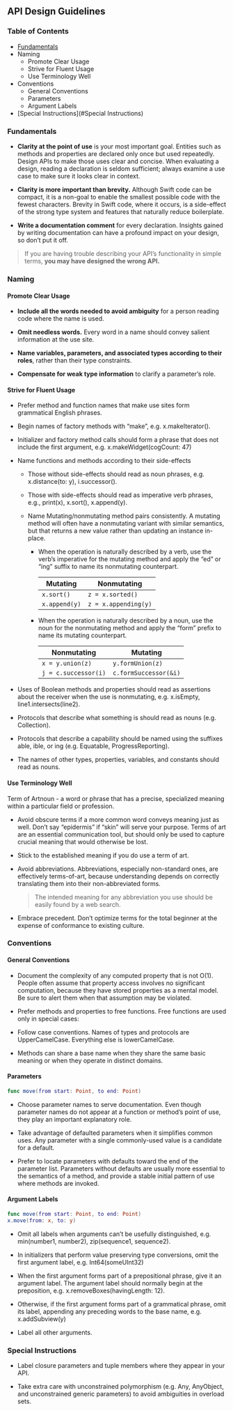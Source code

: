 ## API Design Guidelines

### Table of Contents

* [Fundamentals](#Fundamentals)
* Naming
	* Promote Clear Usage
	* Strive for Fluent Usage
	* Use Terminology Well
* Conventions
	* General Conventions
	* Parameters
	* Argument Labels
* [Special Instructions](#Special Instructions)

### Fundamentals

* **Clarity at the point of use** is your most important goal. Entities such as methods and properties are declared only once but used repeatedly. Design APIs to make those uses clear and concise. When evaluating a design, reading a declaration is seldom sufficient; always examine a use case to make sure it looks clear in context.

* **Clarity is more important than brevity.** Although Swift code can be compact, it is a non-goal to enable the smallest possible code with the fewest characters. Brevity in Swift code, where it occurs, is a side-effect of the strong type system and features that naturally reduce boilerplate.

* **Write a documentation comment** for every declaration. Insights gained by writing documentation can have a profound impact on your design, so don’t put it off.

> If you are having trouble describing your API’s functionality in simple terms, **you may have designed the wrong API.**

### Naming

#### Promote Clear Usage

* **Include all the words needed to avoid ambiguity** for a person reading code where the name is used.

* **Omit needless words.** Every word in a name should convey salient information at the use site.

* **Name variables, parameters, and associated types according to their roles**, rather than their type constraints.

* **Compensate for weak type information** to clarify a parameter’s role.

#### Strive for Fluent Usage

* Prefer method and function names that make use sites form grammatical English phrases.

* Begin names of factory methods with “make”, e.g. x.makeIterator().

* Initializer and factory method calls should form a phrase that does not include the first argument, e.g. x.makeWidget(cogCount: 47)

* Name functions and methods according to their side-effects

	* Those without side-effects should read as noun phrases, e.g. x.distance(to: y), i.successor().

	* Those with side-effects should read as imperative verb phrases, e.g., print(x), x.sort(), x.append(y).

	* Name Mutating/nonmutating method pairs consistently. A mutating method will often have a nonmutating variant with similar semantics, but that returns a new value rather than updating an instance in-place.

		* When the operation is naturally described by a verb, use the verb’s imperative for the mutating method and apply the “ed” or “ing” suffix to name its nonmutating counterpart.
		
			Mutating | Nonmutating
			---|---
			`x.sort()` | `z = x.sorted()`
			`x.append(y)` |	`z = x.appending(y)`
			
		* When the operation is naturally described by a noun, use the noun for the nonmutating method and apply the “form” prefix to name its mutating counterpart.

			Nonmutating | Mutating
			---|---
			`x = y.union(z)` | `y.formUnion(z)`
			`j = c.successor(i)` | `c.formSuccessor(&i)`

* Uses of Boolean methods and properties should read as assertions about the receiver when the use is nonmutating, e.g. x.isEmpty, line1.intersects(line2).

* Protocols that describe what something is should read as nouns (e.g. Collection).

* Protocols that describe a capability should be named using the suffixes able, ible, or ing (e.g. Equatable, ProgressReporting).

* The names of other types, properties, variables, and constants should read as nouns.			

#### Use Terminology Well

Term of Artnoun - a word or phrase that has a precise, specialized meaning within a particular field or profession.

* Avoid obscure terms if a more common word conveys meaning just as well. Don’t say “epidermis” if “skin” will serve your purpose. Terms of art are an essential communication tool, but should only be used to capture crucial meaning that would otherwise be lost.

* Stick to the established meaning if you do use a term of art.

* Avoid abbreviations. Abbreviations, especially non-standard ones, are effectively terms-of-art, because understanding depends on correctly translating them into their non-abbreviated forms.
	
	> The intended meaning for any abbreviation you use should be easily found by a web search.

* Embrace precedent. Don’t optimize terms for the total beginner at the expense of conformance to existing culture.

### Conventions

#### General Conventions

* Document the complexity of any computed property that is not O(1). People often assume that property access involves no significant computation, because they have stored properties as a mental model. Be sure to alert them when that assumption may be violated.

* Prefer methods and properties to free functions. Free functions are used only in special cases:

* Follow case conventions. Names of types and protocols are UpperCamelCase. Everything else is lowerCamelCase.

* Methods can share a base name when they share the same basic meaning or when they operate in distinct domains.

#### Parameters

```swift
func move(from start: Point, to end: Point)
```

* Choose parameter names to serve documentation. Even though parameter names do not appear at a function or method’s point of use, they play an important explanatory role.

* Take advantage of defaulted parameters when it simplifies common uses. Any parameter with a single commonly-used value is a candidate for a default.

* Prefer to locate parameters with defaults toward the end of the parameter list. Parameters without defaults are usually more essential to the semantics of a method, and provide a stable initial pattern of use where methods are invoked.

#### Argument Labels

```swift
func move(from start: Point, to end: Point)
x.move(from: x, to: y) 
```

* Omit all labels when arguments can’t be usefully distinguished, e.g. min(number1, number2), zip(sequence1, sequence2).

* In initializers that perform value preserving type conversions, omit the first argument label, e.g. Int64(someUInt32)

* When the first argument forms part of a prepositional phrase, give it an argument label. The argument label should normally begin at the preposition, e.g. x.removeBoxes(havingLength: 12).

* Otherwise, if the first argument forms part of a grammatical phrase, omit its label, appending any preceding words to the base name, e.g. x.addSubview(y)

* Label all other arguments.

### Special Instructions

* Label closure parameters and tuple members where they appear in your API.

* Take extra care with unconstrained polymorphism (e.g. Any, AnyObject, and unconstrained generic parameters) to avoid ambiguities in overload sets.